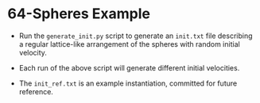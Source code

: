 # 64-Spheres Example

- Run the `generate_init.py` script to generate an `init.txt` file describing a
  regular lattice-like arrangement of the spheres with random initial velocity.

- Each run of the above script will generate different initial velocities.

- The `init_ref.txt` is an example instantiation, committed for future
  reference.
